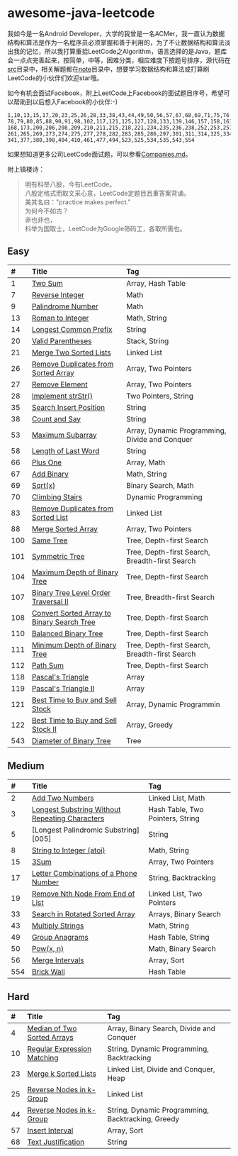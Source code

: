 # awesome-java-leetcode

我如今是一名Android Developer，大学的我曾是一名ACMer，我一直认为数据结构和算法是作为一名程序员必须掌握和善于利用的，为了不让数据结构和算法淡出我的记忆，所以我打算重拾LeetCode之Algorithm，语言选择的是Java，题库会一点点完善起来，按简单，中等，困难分类，相应难度下按题号排序，源代码在[src][src]目录中，相关解题都在[note][note]目录中，想要学习数据结构和算法或打算刷LeetCode的小伙伴们欢迎star哦。

如今有机会面试Facebook，附上LeetCode上Facebook的面试题目序号，希望可以帮助到以后想入Facebook的小伙伴:-)

```
1,10,13,15,17,20,23,25,26,28,33,38,43,44,49,50,56,57,67,68,69,71,75,76
78,79,80,85,88,90,91,98,102,117,121,125,127,128,133,139,146,157,158,161
168,173,200,206,208,209,210,211,215,218,221,234,235,236,238,252,253,257
261,265,269,273,274,275,277,278,282,283,285,286,297,301,311,314,325,334
341,377,380,398,404,410,461,477,494,523,525,534,535,543,554
```

如果想知道更多公司LeetCode面试题，可以参看[Companies.md][companies]。

附上镇楼诗：

> 明有科举八股，今有LeetCode。  
> 八股定格式而取文采心意，LeetCode定题目且重答案背诵。  
> 美其名曰："practice makes perfect."  
> 为何今不如古？  
> 非也非也，  
> 科举为国取士，LeetCode为Google筛码工，各取所需也。  


## Easy

|#|Title|Tag|
|:------------- |:------------- |:------------- |
|1|[Two Sum][001]|Array, Hash Table|
|7|[Reverse Integer][007]|Math|
|9|[Palindrome Number][009]|Math|
|13|[Roman to Integer][013]|Math, String|
|14|[Longest Common Prefix][014]|String|
|20|[Valid Parentheses][020]|Stack, String|
|21|[Merge Two Sorted Lists][021]|Linked List|
|26|[Remove Duplicates from Sorted Array][026]|Array, Two Pointers|
|27|[Remove Element][027]|Array, Two Pointers|
|28|[Implement strStr()][028]|Two Pointers, String|
|35|[Search Insert Position][035]|String|
|38|[Count and Say][038]|String|
|53|[Maximum Subarray][053]|Array, Dynamic Programming, Divide and Conquer|
|58|[Length of Last Word][058]|String|
|66|[Plus One][066]|Array, Math|
|67|[Add Binary][067]|Math, String|
|69|[Sqrt(x)][069]|Binary Search, Math|
|70|[Climbing Stairs][070]|Dynamic Programming|
|83|[Remove Duplicates from Sorted List][083]|Linked List|
|88|[Merge Sorted Array][088]|Array, Two Pointers|
|100|[Same Tree][100]|Tree, Depth-first Search|
|101|[Symmetric Tree][101]|Tree, Depth-first Search, Breadth-first Search|
|104|[Maximum Depth of Binary Tree][104]|Tree, Depth-first Search|
|107|[Binary Tree Level Order Traversal II][107]|Tree, Breadth-first Search|
|108|[Convert Sorted Array to Binary Search Tree][108]|Tree, Depth-first Search|
|110|[Balanced Binary Tree][110]|Tree, Depth-first Search|
|111|[Minimum Depth of Binary Tree][111]|Tree, Depth-first Search, Breadth-first Search|
|112|[Path Sum][112]|Tree, Depth-first Search|
|118|[Pascal's Triangle][118]|Array|
|119|[Pascal's Triangle II][119]|Array|
|121|[Best Time to Buy and Sell Stock][121]|Array, Dynamic Programmin|
|122|[Best Time to Buy and Sell Stock II][122]|Array, Greedy|
|543|[Diameter of Binary Tree][543]|Tree|


## Medium

|#|Title|Tag|
|:------------- |:------------- |:------------- |
|2|[Add Two Numbers][002]|Linked List, Math|
|3|[Longest Substring Without Repeating Characters][003]|Hash Table, Two Pointers, String|
|5|[Longest Palindromic Substring][005]|String|
|8|[String to Integer (atoi)][008]|Math, String|
|15|[3Sum][015]|Array, Two Pointers|
|17|[Letter Combinations of a Phone Number][017]|String, Backtracking|
|19|[Remove Nth Node From End of List][019]|Linked List, Two Pointers|
|33|[Search in Rotated Sorted Array][033]|Arrays, Binary Search|
|43|[Multiply Strings][043]|Math, String|
|49|[Group Anagrams][049]|Hash Table, String|
|50|[Pow(x, n)][050]|Math, Binary Search|
|56|[Merge Intervals][056]|Array, Sort|
|554|[Brick Wall][554]|Hash Table|


## Hard

|#|Title|Tag|
|:------------- |:------------- |:------------- |
|4|[Median of Two Sorted Arrays][004]|Array, Binary Search, Divide and Conquer|
|10|[Regular Expression Matching][010]|String, Dynamic Programming, Backtracking|
|23|[Merge k Sorted Lists][023]|Linked List, Divide and Conquer, Heap|
|25|[Reverse Nodes in k-Group][025]|Linked List|
|44|[Reverse Nodes in k-Group][044]|String, Dynamic Programming, Backtracking, Greedy|
|57|[Insert Interval][057]|Array, Sort|
|68|[Text Justification][068]|String|




[src]: https://github.com/Blankj/awesome-java-leetcode/tree/master/src
[note]: https://github.com/Blankj/awesome-java-leetcode/tree/master/note
[companies]: https://github.com/Blankj/awesome-java-leetcode/blob/master/Companies.md

[001]: https://github.com/Blankj/awesome-java-leetcode/blob/master/note/001/README.md
[007]: https://github.com/Blankj/awesome-java-leetcode/blob/master/note/007/README.md
[009]: https://github.com/Blankj/awesome-java-leetcode/blob/master/note/009/README.md
[013]: https://github.com/Blankj/awesome-java-leetcode/blob/master/note/013/README.md
[014]: https://github.com/Blankj/awesome-java-leetcode/blob/master/note/014/README.md
[020]: https://github.com/Blankj/awesome-java-leetcode/blob/master/note/020/README.md
[021]: https://github.com/Blankj/awesome-java-leetcode/blob/master/note/021/README.md
[026]: https://github.com/Blankj/awesome-java-leetcode/blob/master/note/026/README.md
[027]: https://github.com/Blankj/awesome-java-leetcode/blob/master/note/027/README.md
[028]: https://github.com/Blankj/awesome-java-leetcode/blob/master/note/028/README.md
[035]: https://github.com/Blankj/awesome-java-leetcode/blob/master/note/035/README.md
[038]: https://github.com/Blankj/awesome-java-leetcode/blob/master/note/038/README.md
[053]: https://github.com/Blankj/awesome-java-leetcode/blob/master/note/053/README.md
[058]: https://github.com/Blankj/awesome-java-leetcode/blob/master/note/058/README.md
[066]: https://github.com/Blankj/awesome-java-leetcode/blob/master/note/066/README.md
[067]: https://github.com/Blankj/awesome-java-leetcode/blob/master/note/067/README.md
[069]: https://github.com/Blankj/awesome-java-leetcode/blob/master/note/069/README.md
[070]: https://github.com/Blankj/awesome-java-leetcode/blob/master/note/070/README.md
[083]: https://github.com/Blankj/awesome-java-leetcode/blob/master/note/083/README.md
[088]: https://github.com/Blankj/awesome-java-leetcode/blob/master/note/088/README.md
[100]: https://github.com/Blankj/awesome-java-leetcode/blob/master/note/100/README.md
[101]: https://github.com/Blankj/awesome-java-leetcode/blob/master/note/101/README.md
[104]: https://github.com/Blankj/awesome-java-leetcode/blob/master/note/104/README.md
[107]: https://github.com/Blankj/awesome-java-leetcode/blob/master/note/107/README.md
[108]: https://github.com/Blankj/awesome-java-leetcode/blob/master/note/108/README.md
[110]: https://github.com/Blankj/awesome-java-leetcode/blob/master/note/110/README.md
[111]: https://github.com/Blankj/awesome-java-leetcode/blob/master/note/111/README.md
[112]: https://github.com/Blankj/awesome-java-leetcode/blob/master/note/112/README.md
[118]: https://github.com/Blankj/awesome-java-leetcode/blob/master/note/118/README.md
[119]: https://github.com/Blankj/awesome-java-leetcode/blob/master/note/119/README.md
[121]: https://github.com/Blankj/awesome-java-leetcode/blob/master/note/121/README.md
[122]: https://github.com/Blankj/awesome-java-leetcode/blob/master/note/122/README.md
[543]: https://github.com/Blankj/awesome-java-leetcode/blob/master/note/543/README.md

[002]: https://github.com/Blankj/awesome-java-leetcode/blob/master/note/002/README.md
[003]: https://github.com/Blankj/awesome-java-leetcode/blob/master/note/003/README.md
[008]: https://github.com/Blankj/awesome-java-leetcode/blob/master/note/008/README.md
[015]: https://github.com/Blankj/awesome-java-leetcode/blob/master/note/015/README.md
[017]: https://github.com/Blankj/awesome-java-leetcode/blob/master/note/017/README.md
[019]: https://github.com/Blankj/awesome-java-leetcode/blob/master/note/019/README.md
[033]: https://github.com/Blankj/awesome-java-leetcode/blob/master/note/033/README.md
[043]: https://github.com/Blankj/awesome-java-leetcode/blob/master/note/043/README.md
[049]: https://github.com/Blankj/awesome-java-leetcode/blob/master/note/049/README.md
[050]: https://github.com/Blankj/awesome-java-leetcode/blob/master/note/050/README.md
[056]: https://github.com/Blankj/awesome-java-leetcode/blob/master/note/056/README.md
[554]: https://github.com/Blankj/awesome-java-leetcode/blob/master/note/554/README.md

[004]: https://github.com/Blankj/awesome-java-leetcode/blob/master/note/004/README.md
[010]: https://github.com/Blankj/awesome-java-leetcode/blob/master/note/010/README.md
[023]: https://github.com/Blankj/awesome-java-leetcode/blob/master/note/023/README.md
[025]: https://github.com/Blankj/awesome-java-leetcode/blob/master/note/025/README.md
[044]: https://github.com/Blankj/awesome-java-leetcode/blob/master/note/044/README.md
[057]: https://github.com/Blankj/awesome-java-leetcode/blob/master/note/057/README.md
[068]: https://github.com/Blankj/awesome-java-leetcode/blob/master/note/068/README.md

